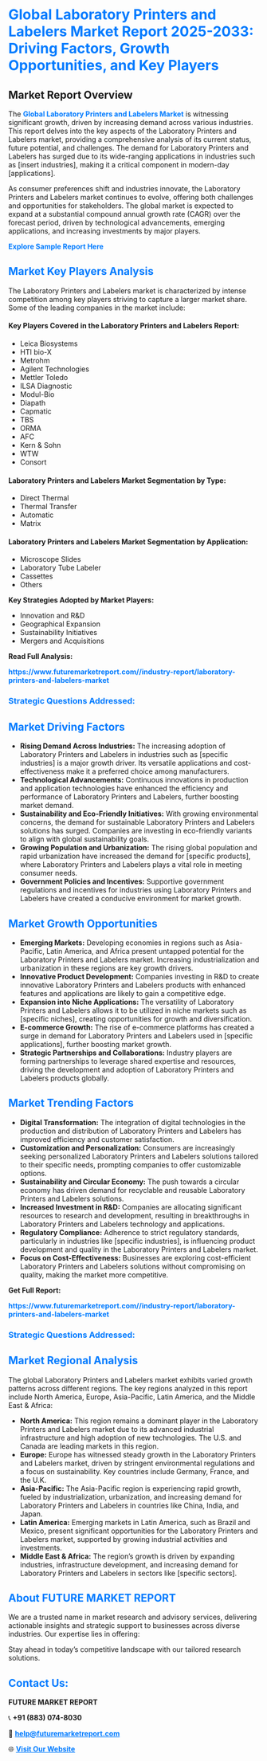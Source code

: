 <h1 style="color: #007BFF;">Global Laboratory Printers and Labelers Market Report 2025-2033: Driving Factors, Growth Opportunities, and Key Players</h1>

<section id="overview">
<h2>Market Report Overview</h2>
<p>The <a href="https://www.futuremarketreport.com//industry-report/laboratory-printers-and-labelers-market" style="color: #007BFF; text-decoration: none;"><strong>Global Laboratory Printers and Labelers Market</strong></a> is witnessing significant growth, driven by increasing demand across various industries. This report delves into the key aspects of the Laboratory Printers and Labelers market, providing a comprehensive analysis of its current status, future potential, and challenges. The demand for Laboratory Printers and Labelers has surged due to its wide-ranging applications in industries such as [insert industries], making it a critical component in modern-day [applications].</p>
<p>As consumer preferences shift and industries innovate, the Laboratory Printers and Labelers market continues to evolve, offering both challenges and opportunities for stakeholders. The global market is expected to expand at a substantial compound annual growth rate (CAGR) over the forecast period, driven by technological advancements, emerging applications, and increasing investments by major players.</p>
</section>

<section id="overview">
<p><a href="https://www.futuremarketreport.com//request-sample/reportId=56558" style="color: #007BFF; text-decoration: none;"><strong>Explore Sample Report Here</strong></a></p>
</section>

<section id="key-players">
<h2 style="color: #007BFF;">Market Key Players Analysis</h2>
<p>The Laboratory Printers and Labelers market is characterized by intense competition among key players striving to capture a larger market share. Some of the leading companies in the market include:</p>
<h4>Key Players Covered in the Laboratory Printers and Labelers Report:</h4>
<ul><li>Leica Biosystems</li><li>HTI bio-X</li><li>Metrohm</li><li>Agilent Technologies</li><li>Mettler Toledo</li><li>ILSA Diagnostic</li><li>Modul-Bio</li><li>Diapath</li><li>Capmatic</li><li>TBS</li><li>ORMA</li><li>AFC</li><li>Kern &amp; Sohn</li><li>WTW</li><li>Consort</li></ul>
<h4>Laboratory Printers and Labelers Market Segmentation by Type:</h4>
<ul><li>Direct Thermal</li><li>Thermal Transfer</li><li>Automatic</li><li>Matrix</li></ul>

<h4>Laboratory Printers and Labelers Market Segmentation by Application:</h4>
<ul><li>Microscope Slides</li><li>Laboratory Tube Labeler</li><li>Cassettes</li><li>Others</li></ul>
<p><strong>Key Strategies Adopted by Market Players:</strong></p>
<ul>
<li>Innovation and R&D</li>
<li>Geographical Expansion</li>
<li>Sustainability Initiatives</li>
<li>Mergers and Acquisitions</li>
</ul>
</section>

<section>
<p><strong>Read Full Analysis: </strong></p><a href="https://www.futuremarketreport.com//industry-report/laboratory-printers-and-labelers-market" style="color: #007BFF; text-decoration: none;"><strong>https://www.futuremarketreport.com//industry-report/laboratory-printers-and-labelers-market</strong></a>
<h3 style="color: #007BFF;">Strategic Questions Addressed:</h3>
</section>

<section id="driving-factors">
<h2 style="color: #007BFF;">Market Driving Factors</h2>
<ul>
<li><strong>Rising Demand Across Industries:</strong> The increasing adoption of Laboratory Printers and Labelers in industries such as [specific industries] is a major growth driver. Its versatile applications and cost-effectiveness make it a preferred choice among manufacturers.</li>
<li><strong>Technological Advancements:</strong> Continuous innovations in production and application technologies have enhanced the efficiency and performance of Laboratory Printers and Labelers, further boosting market demand.</li>
<li><strong>Sustainability and Eco-Friendly Initiatives:</strong> With growing environmental concerns, the demand for sustainable Laboratory Printers and Labelers solutions has surged. Companies are investing in eco-friendly variants to align with global sustainability goals.</li>
<li><strong>Growing Population and Urbanization:</strong> The rising global population and rapid urbanization have increased the demand for [specific products], where Laboratory Printers and Labelers plays a vital role in meeting consumer needs.</li>
<li><strong>Government Policies and Incentives:</strong> Supportive government regulations and incentives for industries using Laboratory Printers and Labelers have created a conducive environment for market growth.</li>
</ul>
</section>

<section id="growth-opportunities">
<h2 style="color: #007BFF;">Market Growth Opportunities</h2>
<ul>
<li><strong>Emerging Markets:</strong> Developing economies in regions such as Asia-Pacific, Latin America, and Africa present untapped potential for the Laboratory Printers and Labelers market. Increasing industrialization and urbanization in these regions are key growth drivers.</li>
<li><strong>Innovative Product Development:</strong> Companies investing in R&D to create innovative Laboratory Printers and Labelers products with enhanced features and applications are likely to gain a competitive edge.</li>
<li><strong>Expansion into Niche Applications:</strong> The versatility of Laboratory Printers and Labelers allows it to be utilized in niche markets such as [specific niches], creating opportunities for growth and diversification.</li>
<li><strong>E-commerce Growth:</strong> The rise of e-commerce platforms has created a surge in demand for Laboratory Printers and Labelers used in [specific applications], further boosting market growth.</li>
<li><strong>Strategic Partnerships and Collaborations:</strong> Industry players are forming partnerships to leverage shared expertise and resources, driving the development and adoption of Laboratory Printers and Labelers products globally.</li>
</ul>
</section>

<section id="trending-factors">
<h2 style="color: #007BFF;">Market Trending Factors</h2>
<ul>
<li><strong>Digital Transformation:</strong> The integration of digital technologies in the production and distribution of Laboratory Printers and Labelers has improved efficiency and customer satisfaction.</li>
<li><strong>Customization and Personalization:</strong> Consumers are increasingly seeking personalized Laboratory Printers and Labelers solutions tailored to their specific needs, prompting companies to offer customizable options.</li>
<li><strong>Sustainability and Circular Economy:</strong> The push towards a circular economy has driven demand for recyclable and reusable Laboratory Printers and Labelers solutions.</li>
<li><strong>Increased Investment in R&D:</strong> Companies are allocating significant resources to research and development, resulting in breakthroughs in Laboratory Printers and Labelers technology and applications.</li>
<li><strong>Regulatory Compliance:</strong> Adherence to strict regulatory standards, particularly in industries like [specific industries], is influencing product development and quality in the Laboratory Printers and Labelers market.</li>
<li><strong>Focus on Cost-Effectiveness:</strong> Businesses are exploring cost-efficient Laboratory Printers and Labelers solutions without compromising on quality, making the market more competitive.</li>
</ul>
</section>

<section>
<p><strong>Get Full Report: </strong></p><a href="https://www.futuremarketreport.com//industry-report/laboratory-printers-and-labelers-market" style="color: #007BFF; text-decoration: none;"><strong>https://www.futuremarketreport.com//industry-report/laboratory-printers-and-labelers-market</strong></a>
<h3 style="color: #007BFF;">Strategic Questions Addressed:</h3>
</section>


<section id="regional-analysis">
<h2 style="color: #007BFF;">Market Regional Analysis</h2>
<p>The global Laboratory Printers and Labelers market exhibits varied growth patterns across different regions. The key regions analyzed in this report include North America, Europe, Asia-Pacific, Latin America, and the Middle East & Africa:</p>
<ul>
<li><strong>North America:</strong> This region remains a dominant player in the Laboratory Printers and Labelers market due to its advanced industrial infrastructure and high adoption of new technologies. The U.S. and Canada are leading markets in this region.</li>
<li><strong>Europe:</strong> Europe has witnessed steady growth in the Laboratory Printers and Labelers market, driven by stringent environmental regulations and a focus on sustainability. Key countries include Germany, France, and the U.K.</li>
<li><strong>Asia-Pacific:</strong> The Asia-Pacific region is experiencing rapid growth, fueled by industrialization, urbanization, and increasing demand for Laboratory Printers and Labelers in countries like China, India, and Japan.</li>
<li><strong>Latin America:</strong> Emerging markets in Latin America, such as Brazil and Mexico, present significant opportunities for the Laboratory Printers and Labelers market, supported by growing industrial activities and investments.</li>
<li><strong>Middle East & Africa:</strong> The region’s growth is driven by expanding industries, infrastructure development, and increasing demand for Laboratory Printers and Labelers in sectors like [specific sectors].</li>
</ul>
</section>

<footer>
<h2 style="color: #007BFF;">About FUTURE MARKET REPORT</h2>
<p>We are a trusted name in market research and advisory services, delivering actionable insights and strategic support to businesses across diverse industries. Our expertise lies in offering:</p>

<p>Stay ahead in today’s competitive landscape with our tailored research solutions.</p>

<h2 style="color: #007BFF;">Contact Us:</h2>
<p><strong>FUTURE MARKET REPORT</strong></p>
<p>📞 <strong>+91 (883) 074-8030</strong></p>
<p>📧 <strong><a href="mailto:help@futuremarketreport.com" style="color: #007BFF;">help@futuremarketreport.com</a></strong></p>
<p>🌐 <strong><a href="https://www.futuremarketreport.com/" style="color: #007BFF;">Visit Our Website</a></strong></p>
</footer>